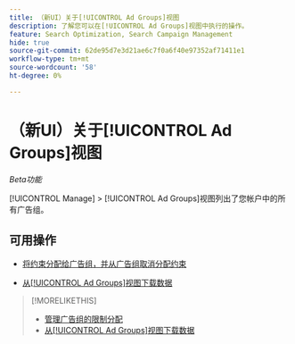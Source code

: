 ```yaml
---
title: （新UI）关于[!UICONTROL Ad Groups]视图
description: 了解您可以在[!UICONTROL Ad Groups]视图中执行的操作。
feature: Search Optimization, Search Campaign Management
hide: true
source-git-commit: 62de95d7e3d21ae6c7f0a6f40e97352af71411e1
workflow-type: tm+mt
source-wordcount: '58'
ht-degree: 0%

---
```


# （新UI）关于[!UICONTROL Ad Groups]视图

*Beta功能*

[!UICONTROL Manage] > [!UICONTROL Ad Groups]视图列出了您帐户中的所有广告组。

## 可用操作

* [将约束分配给广告组，并从广告组取消分配约束](/help/search-social-commerce/new-ui/manage/ad-groups/ad-group-constraint-assignments-manage.md)

* [从[!UICONTROL Ad Groups]视图下载数据](/help/search-social-commerce/new-ui/manage/ad-groups/ad-group-view-report.md)

>[!MORELIKETHIS]
>
>* [管理广告组的限制分配](ad-group-constraint-assignments-manage.md)
>* [从[!UICONTROL Ad Groups]视图下载数据](ad-group-view-report.md)
